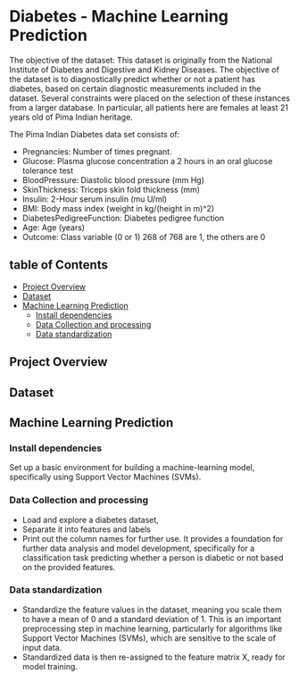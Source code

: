 # Diabetes - Machine Learning Prediction

The objective of the dataset:
This dataset is originally from the National Institute of Diabetes and Digestive and Kidney Diseases. The objective of the dataset is to diagnostically predict whether or not a patient has diabetes, based on certain diagnostic measurements included in the dataset. Several constraints were placed on the selection of these instances from a larger database. In particular, all patients here are females at least 21 years old of Pima Indian heritage.

The Pima Indian Diabetes data set consists of:
- Pregnancies: Number of times pregnant.
- Glucose: Plasma glucose concentration a 2 hours in an oral glucose tolerance test
- BloodPressure: Diastolic blood pressure (mm Hg)
- SkinThickness: Triceps skin fold thickness (mm)
- Insulin: 2-Hour serum insulin (mu U/ml)
- BMI: Body mass index (weight in kg/(height in m)^2)
- DiabetesPedigreeFunction: Diabetes pedigree function
- Age: Age (years)
- Outcome: Class variable (0 or 1) 268 of 768 are 1, the others are 0

## table of Contents
- [Project Overview](#project-overview)
- [Dataset](#dataset)
- [Machine Learning Prediction](#machine-learning-prediction)
  - [Install dependencies](#install-dependencies)
  - [Data Collection and processing](#data-collection-and-processing)
  - [Data standardization](#data-standardization)

## Project Overview

## Dataset

## Machine Learning Prediction
### Install dependencies
Set up a basic environment for building a machine-learning model, specifically using Support Vector Machines (SVMs).

### Data Collection and processing
- Load and explore a diabetes dataset,
- Separate it into features and labels
- Print out the column names for further use.
It provides a foundation for further data analysis and model development, specifically for a classification task predicting whether a person is diabetic or not based on the provided features.

### Data standardization
- Standardize the feature values in the dataset, meaning you scale them to have a mean of 0 and a standard deviation of 1. This is an important preprocessing step in machine learning, particularly for algorithms like Support Vector Machines (SVMs), which are sensitive to the scale of input data.
- Standardized data is then re-assigned to the feature matrix X, ready for model training.
